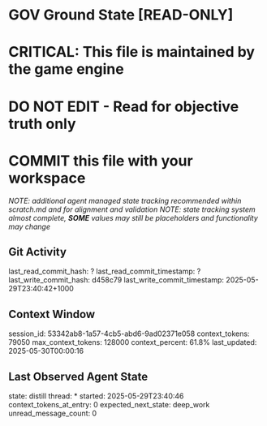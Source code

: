 # GOV Ground State [READ-ONLY]
# CRITICAL: This file is maintained by the game engine
# DO NOT EDIT - Read for objective truth only
# COMMIT this file with your workspace
*NOTE: additional agent managed state tracking recommended within scratch.md and for alignment and validation*
*NOTE: state tracking system almost complete, **SOME** values may still be placeholders and functionality may change*

## Git Activity
last_read_commit_hash: ?
last_read_commit_timestamp: ?
last_write_commit_hash: d458c79
last_write_commit_timestamp: 2025-05-29T23:40:42+1000

## Context Window
session_id: 53342ab8-1a57-4cb5-abd6-9ad02371e058
context_tokens: 79050
max_context_tokens: 128000
context_percent: 61.8%
last_updated: 2025-05-30T00:00:16

## Last Observed Agent State
state: distill
thread: *
started: 2025-05-29T23:40:46
context_tokens_at_entry: 0
expected_next_state: deep_work
unread_message_count: 0
